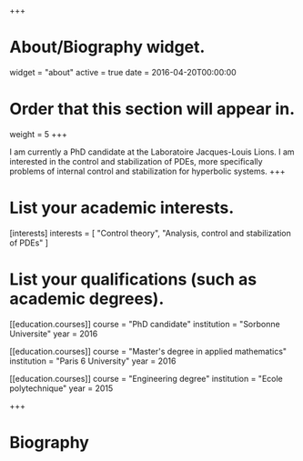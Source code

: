 +++
# About/Biography widget.
widget = "about"
active = true
date = 2016-04-20T00:00:00

# Order that this section will appear in.
weight = 5
+++

I am currently a PhD candidate at the Laboratoire Jacques-Louis Lions. I am interested in the control and stabilization of PDEs, more specifically problems of internal control and stabilization for hyperbolic systems.
+++
# List your academic interests.
[interests]
  interests = [
    "Control theory",
    "Analysis, control and stabilization of PDEs"
  ]

# List your qualifications (such as academic degrees).
[[education.courses]]
  course = "PhD candidate"
  institution = "Sorbonne Universite"
  year = 2016

[[education.courses]]
  course = "Master's degree in applied mathematics"
  institution = "Paris 6 University"
  year = 2016

[[education.courses]]
  course = "Engineering degree"
  institution = "Ecole polytechnique"
  year = 2015
 
+++

# Biography

